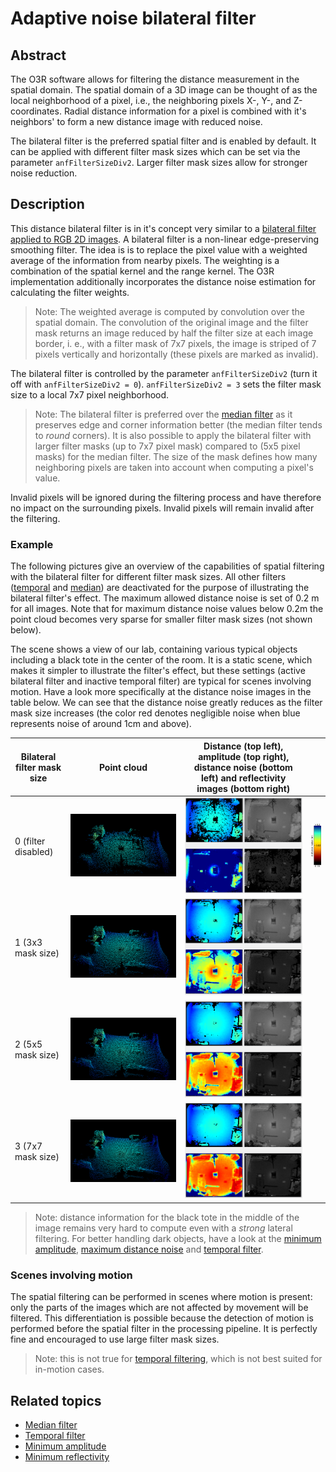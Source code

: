 # Adaptive noise bilateral filter
## Abstract
The O3R software allows for filtering the distance measurement in the spatial domain. The spatial domain of a 3D image can be thought of as the local neighborhood of a pixel, i.e., the neighboring pixels X-, Y-, and Z-coordinates. Radial distance information for a pixel is combined with it's neighbors' to form a new distance image with reduced noise.  

The bilateral filter is the preferred spatial filter and is enabled by default. It can be applied with different filter mask sizes which can be set via the parameter `anfFilterSizeDiv2`. Larger filter mask sizes allow for stronger noise reduction.

## Description

This distance bilateral filter is in it's concept very similar to a [bilateral filter applied to RGB 2D images](https://en.wikipedia.org/wiki/Bilateral_filter). A bilateral filter is a non-linear edge-preserving smoothing filter. The idea is is to replace the pixel value with a weighted average of the information from nearby pixels. The weighting is a combination of the spatial kernel and the range kernel. The O3R implementation additionally incorporates the distance noise estimation for calculating the filter weights.     

> Note: The weighted average is computed by convolution over the spatial domain. The convolution of the original image and the filter mask returns an image reduced by half the filter size at each image border, i. e., with a filter mask of 7x7 pixels, the image is striped of 7 pixels vertically and horizontally (these pixels are marked as invalid).

The bilateral filter is controlled by the parameter `anfFilterSizeDiv2` (turn it off with `anfFilterSizeDiv2 = 0`). `anfFilterSizeDiv2 = 3` sets the filter mask size to a local 7x7 pixel neighborhood.   

> Note: The bilateral filter is preferred over the [median filter](INSERT-LINK) as it preserves edge and corner information better (the median filter tends to *round* corners). It is also possible to apply the bilateral filter with larger filter masks (up to 7x7 pixel mask) compared to (5x5 pixel masks) for the median filter. The size of the mask defines how many neighboring pixels are taken into account when computing a pixel's value.   

Invalid pixels will be ignored during the filtering process and have therefore no impact on the surrounding pixels. Invalid pixels will remain invalid after the filtering. 
### Example

The following pictures give an overview of the capabilities of spatial filtering with the bilateral filter for different filter mask sizes. All other filters ([temporal](INSERT-LINK) and [median](INSERT-LINK)) are deactivated for the purpose of illustrating the bilateral filter's effect. The maximum allowed distance noise is set of 0.2 m for all images. Note that for maximum distance noise values below 0.2m the point cloud becomes very sparse for smaller filter mask sizes (not shown below).  

The scene shows a view of our lab, containing various typical objects including a black tote in the center of the room. It is a static scene, which makes it simpler to illustrate the filter's effect, but these settings (active bilateral filter and inactive temporal filter) are typical for scenes involving motion. Have a look more specifically at the distance noise images in the table below. We can see that the distance noise greatly reduces as the filter mask size increases (the color red denotes negligible noise when blue represents noise of around 1cm and above).

| Bilateral filter mask size| Point cloud| Distance (top left), amplitude (top right), distance noise (bottom left) and reflectivity images (bottom right)| |
|--|--|--|--|
| 0 (filter disabled)| ![anfFilterSizeDiv2_0_value](./resources/anfFilterSizeDiv2_0.png "3D point cloud without spatial filtering / bilateral filter switched off")| ![anfFilterSizeDiv2_0_value](./resources/anfFilterSizeDiv2_0_imgs.png "distance, amplitude, distance noise, and reflectivity images without bilateral filtering")| ![Color bar](resources/color_bar_noise.png)| 
| 1 (3x3 mask size)| ![anfFilterSizeDiv2_1_value](./resources/anfFilterSizeDiv2_1.png "3D point cloud with spatial filtering: bilateral filter mask set to 3x3 pixel neighbourhood")| ![anfFilterSizeDiv2_1_value](./resources/anfFilterSizeDiv2_1_imgs.png "distance, amplitude, distance noise, and reflectivity images with bilateral filter mask set to 3x3 pixel neighbourhood")| |
| 2 (5x5 mask size)| ![anfFilterSizeDiv2_2_value](./resources/anfFilterSizeDiv2_2.png "3D point cloud with spatial filtering: bilateral filter mask set to 5x5 pixel neighbourhood")| ![anfFilterSizeDiv2_2_value](./resources/anfFilterSizeDiv2_2_imgs.png "distance, amplitude, distance noise, and reflectivity images with bilateral filter mask set to 5x5 pixel neighbourhood")| |
| 3 (7x7 mask size)| ![anfFilterSizeDiv2_3_value](./resources/anfFilterSizeDiv2_3.png "3D point cloud with spatial filtering: bilateral filter mask set to 7x7 pixel neighbourhood")| ![anfFilterSizeDiv2_3_value](./resources/anfFilterSizeDiv2_3_imgs.png "distance, amplitude, distance noise, and reflectivity images with bilateral filter mask set to 7x7 pixel neighbourhood")| |

> Note: distance information for the black tote in the middle of the image remains very hard to compute even with a *strong* lateral filtering. For better handling dark objects, have a look at the [minimum amplitude](INSERT-LINK), [maximum distance noise](INSERT-LINK) and [temporal filter](INSERT-LINK).

### Scenes involving motion
The spatial filtering can be performed in scenes where motion is present: only the parts of the images which are not affected by movement will be filtered. This differentiation is possible because the detection of motion is performed before the spatial filter in the processing pipeline. It is perfectly fine and encouraged to use large filter mask sizes.

> Note: this is not true for [temporal filtering](INSERT-LINK), which is not best suited for in-motion cases.


## Related topics
+ [Median filter](INSERT-LINK)
+ [Temporal filter](INSERT-LINK)
+ [Minimum amplitude](INSERT-LINK)
+ [Minimum reflectivity](INSERT-LINK)

